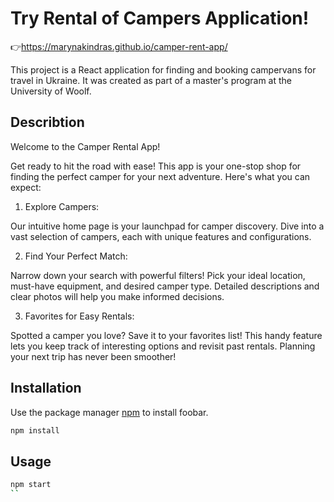 # Try Rental of Campers Application!

👉https://marynakindras.github.io/camper-rent-app/

This project is a React application for finding and booking campervans for travel in Ukraine. It was created as part of
a master's program at the University of Woolf.

## Describtion

Welcome to the Camper Rental App!

Get ready to hit the road with ease! This app is your one-stop shop for finding the perfect camper for your next
adventure. Here's what you can expect:

1. Explore Campers:

Our intuitive home page is your launchpad for camper discovery. Dive into a vast selection of campers, each with unique
features and configurations.

2. Find Your Perfect Match:

Narrow down your search with powerful filters! Pick your ideal location, must-have equipment, and desired camper type.
Detailed descriptions and clear photos will help you make informed decisions.

3. Favorites for Easy Rentals:

Spotted a camper you love? Save it to your favorites list! This handy feature lets you keep track of interesting options
and revisit past rentals. Planning your next trip has never been smoother!

## Installation

Use the package manager [npm](https://docs.npmjs.com/cli/v6/commands/npm-install) to install foobar.

```bash
npm install
```

## Usage

```bash
npm start
``
```
